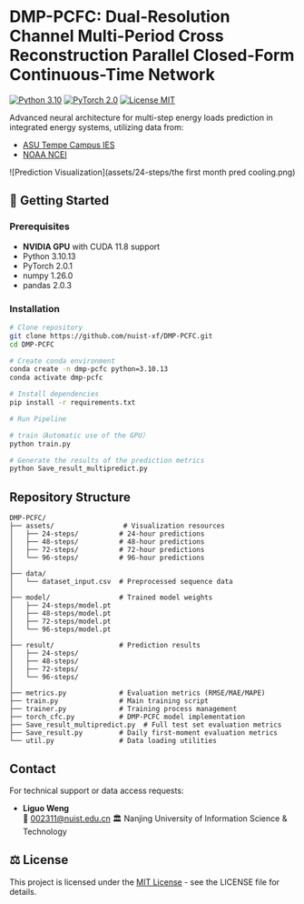 # DMP-PCFC: Dual-Resolution Channel Multi-Period Cross Reconstruction Parallel Closed-Form Continuous-Time Network

[![Python 3.10](https://img.shields.io/badge/Python-3.10.13-blue?logo=python)](https://www.python.org/)
[![PyTorch 2.0](https://img.shields.io/badge/PyTorch-2.0.1%2Bcu118-red?logo=pytorch)](https://pytorch.org/)
[![License MIT](https://img.shields.io/badge/License-MIT-green.svg)](LICENSE)

Advanced neural architecture for multi-step energy loads prediction in integrated energy systems, utilizing data from:
- [ASU Tempe Campus IES](http://cm.asu.edu/)
- [NOAA NCEI](https://www.ncei.noaa.gov/)

![Prediction Visualization](assets/24-steps/the first month pred cooling.png)

## 🚀 Getting Started

### Prerequisites
- ​**NVIDIA GPU**​ with CUDA 11.8 support
- Python 3.10.13
- PyTorch 2.0.1
- numpy 1.26.0
- pandas 2.0.3

### Installation
```bash
# Clone repository
git clone https://github.com/nuist-xf/DMP-PCFC.git
cd DMP-PCFC

# Create conda environment
conda create -n dmp-pcfc python=3.10.13
conda activate dmp-pcfc

# Install dependencies
pip install -r requirements.txt

# Run Pipeline

# train（Automatic use of the GPU）
python train.py

# Generate the results of the prediction metrics
python Save_result_multipredict.py
```

## Repository Structure
```
DMP-PCFC/
├── assets/                 # Visualization resources
│   ├── 24-steps/          # 24-hour predictions
│   ├── 48-steps/          # 48-hour predictions
│   ├── 72-steps/          # 72-hour predictions
│   └── 96-steps/          # 96-hour predictions
│
├── data/                  
│   └── dataset_input.csv  # Preprocessed sequence data
│
├── model/                 # Trained model weights
│   ├── 24-steps/model.pt  
│   ├── 48-steps/model.pt  
│   ├── 72-steps/model.pt  
│   └── 96-steps/model.pt  
│
├── result/                # Prediction results
│   ├── 24-steps/          
│   ├── 48-steps/          
│   ├── 72-steps/          
│   └── 96-steps/          
│
├── metrics.py             # Evaluation metrics (RMSE/MAE/MAPE)
├── train.py               # Main training script
├── trainer.py             # Training process management
├── torch_cfc.py           # DMP-PCFC model implementation
├── Save_result_multipredict.py  # Full test set evaluation metrics
├── Save_result.py         # Daily first-moment evaluation metrics
└── util.py                # Data loading utilities
```



## Contact
For technical support or data access requests:
- **Liguo Weng**  
  📧 002311@nuist.edu.cn 
  🏛 Nanjing University of Information Science & Technology

## ⚖️ License
This project is licensed under the [MIT License](LICENSE) - see the LICENSE file for details.
```

